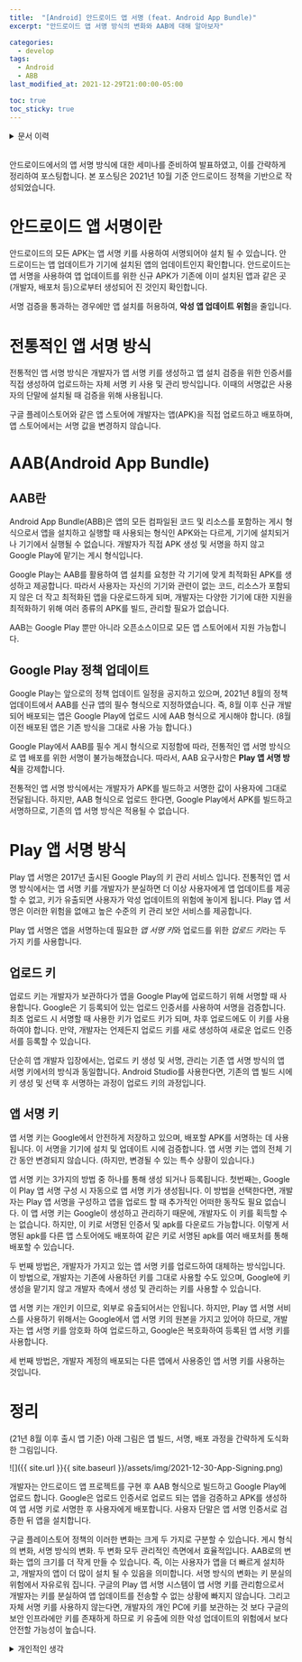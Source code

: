 ```yaml
---
title:  "[Android] 안드로이드 앱 서명 (feat. Android App Bundle)"
excerpt: "안드로이드 앱 서명 방식의 변화와 AAB에 대해 알아보자"

categories:
  - develop
tags:
  - Android
  - ABB
last_modified_at: 2021-12-29T21:00:00-05:00

toc: true
toc_sticky: true
---
```


<details>
<summary>문서 이력</summary>
<div markdown="1">

- 2021.12.30. 포스팅

</div>
</details>
<br>

안드로이드에서의 앱 서명 방식에 대한 세미나를 준비하여 발표하였고, 이를 간략하게 정리하여 포스팅합니다. 본 포스팅은 2021년 10월 기준 안드로이드 정책을 기반으로 작성되었습니다.

# 안드로이드 앱 서명이란

안드로이드의 모든 APK는 앱 서명 키를 사용하여 서명되어야 설치 될 수 있습니다. 안드로이드는 앱 업데이트가 기기에 설치된 앱의 업데이트인지 확인합니다. 안드로이드는 앱 서명을 사용하여 앱 업데이트를 위한 신규 APK가 기존에 이미 설치된 앱과 같은 곳(개발자, 배포처 등)으로부터 생성되어 진 것인지 확인합니다. 

서명 검증을 통과하는 경우에만 앱 설치를 허용하여, **악성 앱 업데이트 위험**을 줄입니다.

# 전통적인 앱 서명 방식

전통적인 앱 서명 방식은 개발자가 앱 서명 키를 생성하고 앱 설치 검증을 위한 인증서를 직접 생성하여 업로드하는 자체 서명 키 사용 및 관리 방식입니다. 이때의 서명값은 사용자의 단말에 설치될 때 검증을 위해 사용됩니다. 

구글 플레이스토어와 같은 앱 스토어에 개발자는 앱(APK)을 직접 업로드하고 배포하며, 앱 스토어에서는 서명 값을 변경하지 않습니다.

# AAB(Android App Bundle)

## AAB란

Android App Bundle(ABB)은 앱의 모든 컴파일된 코드 및 리소스를 포함하는 게시 형식으로서 앱을 설치하고 실행할 때 사용되는 형식인 APK와는 다르게, 기기에 설치되거나 기기에서 실행될 수 없습니다. 개발자가 직접 APK 생성 및 서명을 하지 않고 Google Play에 맡기는 게시 형식입니다.

Google Play는 AAB를 활용하여 앱 설치를 요청한 각 기기에 맞게 최적화된 APK를 생성하고 제공합니다. 따라서 사용자는 자신의 기기와 관련이 없는 코드, 리소스가 포함되지 않은 더 작고 최적화된 앱을 다운로드하게 되며, 개발자는 다양한 기기에 대한 지원을 최적화하기 위해 여러 종류의 APK를 빌드, 관리할 필요가 없습니다.

AAB는 Google Play 뿐만 아니라 오픈소스이므로 모든 앱 스토어에서 지원 가능합니다.

## Google Play 정책 업데이트

Google Play는 앞으로의 정책 업데이트 일정을 공지하고 있으며, 2021년 8월의 정책 업데이트에서 AAB를 신규 앱의 필수 형식으로 지정하였습니다. 즉, 8월 이후 신규 개발되어 배포되는 앱은 Google Play에 업로드 시에 AAB 형식으로 게시해야 합니다. (8월 이전 배포된 앱은 기존 방식을 그대로 사용 가능 합니다.)

Google Play에서 AAB를 필수 게시 형식으로 지정함에 따라, 전통적인 앱 서명 방식으로 앱 배포를 위한 서명이 불가능해졌습니다. 따라서, AAB 요구사항은 **Play 앱 서명 방식**을 강제합니다.

전통적인 앱 서명 방식에서는 개발자가 APK를 빌드하고 서명한 값이 사용자에 그대로 전달됩니다. 하지만, AAB 형식으로 업로드 한다면, Google Play에서 APK를 빌드하고 서명하므로, 기존의 앱 서명 방식은 적용될 수 없습니다.

# Play 앱 서명 방식

Play 앱 서명은 2017년 출시된 Google Play의 키 관리 서비스 입니다. 전통적인 앱 서명 방식에서는 앱 서명 키를 개발자가 분실하면 더 이상 사용자에게 앱 업데이트를 제공할 수 없고, 키가 유출되면 사용자가 악성 업데이트의 위험에 놓이게 됩니다. Play 앱 서명은 이러한 위험을 없애고 높은 수준의 키 관리 보안 서비스를 제공합니다.

Play 앱 서명은 앱을 서명하는데 필요한 *앱 서명 키*와 업로드를 위한 *업로드 키*라는 두 가지 키를 사용합니다.

## 업로드 키

업로드 키는 개발자가 보관하다가 앱을 Google Play에 업로드하기 위해 서명할 때 사용합니다. Google은 기 등록되어 있는 업로드 인증서를 사용하여 서명을 검증합니다. 최초 업로드 시 서명할 때 사용한 키가 업로드 키가 되며, 차후 업로드에도 이 키를 사용하여야 합니다. 만약, 개발자는 언제든지 업로드 키를 새로 생성하여 새로운 업로드 인증서를 등록할 수 있습니다.

단순히 앱 개발자 입장에서는, 업로드 키 생성 및 서명, 관리는 기존 앱 서명 방식의 앱 서명 키에서의 방식과 동일합니다. Android Studio를 사용한다면, 기존의 앱 빌드 시에 키 생성 및 선택 후 서명하는 과정이 업로드 키의 과정입니다.

## 앱 서명 키

앱 서명 키는 Google에서 안전하게 저장하고 있으며, 배포할 APK를 서명하는 데 사용됩니다. 이 서명을 기기에 설치 및 업데이트 시에 검증합니다. 앱 서명 키는 앱의 전체 기간 동안 변경되지 않습니다. (하지만, 변경될 수 있는 특수 상황이 있습니다.)

앱 서명 키는 3가지의 방법 중 하나를 통해 생성 되거나 등록됩니다. 첫번째는, Google이 Play 앱 서명 구성 시 자동으로 앱 서명 키가 생성됩니다. 이 방법을 선택한다면, 개발자는 Play 앱 서명을 구성하고 앱을 업로드 할 때 추가적인 어떠한 동작도 필요 없습니다. 이 앱 서명 키는 Google이 생성하고 관리하기 때문에, 개발자도 이 키를 획득할 수는 없습니다. 하지만, 이 키로 서명된 인증서 및 apk를 다운로드 가능합니다. 이렇게 서명된 apk를 다른 앱 스토어에도 배포하여 같은 키로 서명된 apk를 여러 배포처를 통해 배포할 수 있습니다.

두 번째 방법은, 개발자가 가지고 있는 앱 서명 키를 업로드하여 대체하는 방식입니다. 이 방법으로, 개발자는 기존에 사용하던 키를 그대로 사용할 수도 있으며, Google에 키 생성을 맡기지 않고 개발자 측에서 생성 및 관리하는 키를 사용할 수 있습니다.

앱 서명 키는 개인키 이므로, 외부로 유출되어서는 안됩니다. 하지만, Play 앱 서명 서비스를 사용하기 위해서는 Google에서 앱 서명 키의 원본을 가지고 있어야 하므로, 개발자는 앱 서명 키를 암호화 하여 업로드하고, Google은 복호화하여 등록된 앱 서명 키를 사용합니다.

세 번째 방법은, 개발자 계정의 배포되는 다른 앱에서 사용중인 앱 서명 키를 사용하는 것입니다.

# 정리

(21년 8월 이후 출시 앱 기준) 아래 그림은 앱 빌드, 서명, 배포 과정을 간략하게 도식화한 그림입니다.

![]({{ site.url }}{{ site.baseurl }}/assets/img/2021-12-30-App-Signing.png)

개발자는 안드로이드 앱 프로젝트를 구현 후 AAB 형식으로 빌드하고 Google Play에 업로드 합니다. Google은 업로드 인증서로 업로드 되는 앱을 검증하고 APK를 생성하여 앱 서명 키로 서명한 후 사용자에게 배포합니다. 사용자 단말은 앱 서명 인증서로 검증한 뒤 앱을 설치합니다.

구글 플레이스토어 정책의 이러한 변화는 크게 두 가지로 구분할 수 있습니다. 게시 형식의 변화, 서명 방식의 변화. 두 변화 모두 관리적인 측면에서 효율적입니다. AAB로의 변화는 앱의 크기를 더 작게 만들 수 있습니다. 즉, 이는 사용자가 앱을 더 빠르게 설치하고, 개발자의 앱이 더 많이 설치 될 수 있음을 의미합니다. 서명 방식의 변화는 키 분실의 위험에서 자유로워 집니다. 구글의 Play 앱 서명 시스템이 앱 서명 키를 관리함으로서 개발자는 키를 분실하여 앱 업데이트를 전송할 수 없는 상황에 빠지지 않습니다. 그리고 자체 서명 키를 사용하지 않는다면, 개발자의 개인 PC에 키를 보관하는 것 보다 구글의 보안 인프라에만 키를 존재하게 하므로 키 유출에 의한 악성 업데이트의 위험에서 보다 안전할 가능성이 높습니다.


<details>
<summary>개인적인 생각</summary>
<div markdown="1">

하지만, 개념적인 보안 측면에서는 생각해 볼 사항이 있습니다. 여기서 개발자는 취미로 개발하는 1인 개발자일수도 있지만, 대형 IT 서비스를 기획하고 개발하는 기업의 형태일 수도 있습니다. 제가 생각하는 이러한 변화의 중요 사항은 앱 서명용 개인 키를 구글 플레이스토어에서 제어할 수 있도록 변경한 것입니다. 구글의 보안 시스템은 아마도 매우 훌륭할 것이므로 키 유출에 대해서는 걱정을 하지 않아도 되지만, 그럼에도 구글이 앱 서명용 개인 키를 가지고 있는 것은 또 다른 이슈입니다. 구글은 안드로이드 생태계를 조금씩 폐쇄적이고 전체 시스템을 구글이 관리, 감독이 가능한 방향으로 가도록 의도하고 있는 듯 합니다. (마치 ios 생태계처럼) 이는 최근 이슈가 되고 있는 인앱 결제 정책과도 연관이 있는 것으로 생각이 됩니다. 안드로이드 생태계에 살짝 발을 담구고 있는 개발자로서, 최근 이러한 변화들도 관심있게 보는 것이 좋겠다고 생각했습니다.

</div>
</details>
<br>
    
    